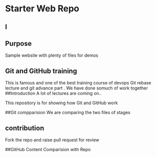 # Starter Web Repo
## I
## Purpose

Sample website with plenty of files for demos


## Git and GitHub training
This is famous and one of the best training course of devops
Git rebase lecture and git advance part . We have done somuch of work together
##Introduction
A lot of lectures are coming on..

This repository is for showing how Git and GitHub work

##Git compparision
We are comparing the two files of stages

## contribution
Fork the repo and raise pull request for review

##GitHub Content
Comparision with Repo
